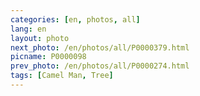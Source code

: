 ```yaml
---
categories: [en, photos, all]
lang: en
layout: photo
next_photo: /en/photos/all/P0000379.html
picname: P0000098
prev_photo: /en/photos/all/P0000274.html
tags: [Camel Man, Tree]
---
```

